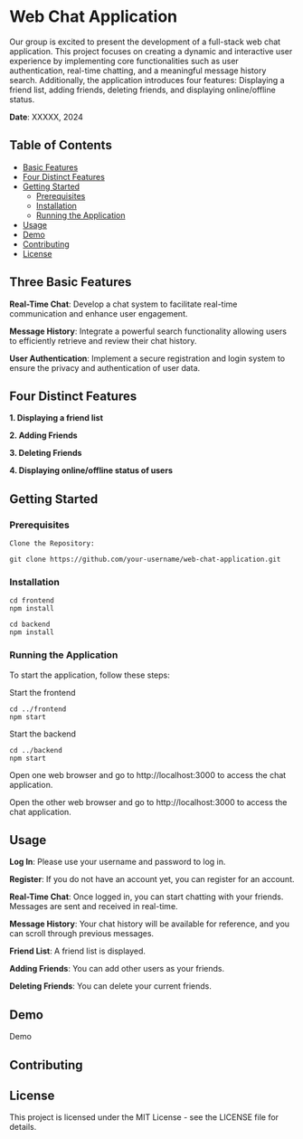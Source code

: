 # Web Chat Application
Our group is excited to present the development of a full-stack web chat application. This project focuses on creating a dynamic and interactive user experience by implementing core functionalities such as user authentication, real-time chatting, and a meaningful message history search. Additionally, the application introduces four features: Displaying a friend list, adding friends, deleting friends, and displaying online/offline status.


**Date**: XXXXX, 2024

## Table of Contents

- [Basic Features](#basic-features)
- [Four Distinct Features](#four-distinct-features)
- [Getting Started](#getting-started)
  - [Prerequisites](#prerequisites)
  - [Installation](#installation)
  - [Running the Application](#running-the-application)
- [Usage](#usage)
- [Demo](#demo)
- [Contributing](#contributing)
- [License](#license)


## Three Basic Features

**Real-Time Chat**: Develop a chat system to facilitate real-time communication and enhance user engagement.

**Message History**: Integrate a powerful search functionality allowing users to efficiently retrieve and review their chat history. 

**User Authentication**: Implement a secure registration and login system to ensure the privacy and authentication of user data.

## Four Distinct Features

**1. Displaying a friend list**

**2. Adding Friends**

**3. Deleting Friends**

**4. Displaying online/offline status of users**

## Getting Started

### Prerequisites

	Clone the Repository:

	git clone https://github.com/your-username/web-chat-application.git

### Installation

	cd frontend
	npm install
	
	cd backend
	npm install

### Running the Application

To start the application, follow these steps:

Start the frontend

 	cd ../frontend
 	npm start
  
Start the backend

 	cd ../backend
 	npm start

Open one web browser and go to http://localhost:3000 to access the chat application.

Open the other web browser and go to http://localhost:3000 to access the chat application.

## Usage

**Log In**: Please use your username and password to log in.

**Register**: If you do not have an account yet, you can register for an account.

**Real-Time Chat**: Once logged in, you can start chatting with your friends. Messages are sent and received in real-time.

**Message History**: Your chat history will be available for reference, and you can scroll through previous messages.

**Friend List**: A friend list is displayed. 

**Adding Friends**: You can add other users as your friends.

**Deleting Friends**: You can delete your current friends.

## Demo

Demo

## Contributing


## License

This project is licensed under the MIT License - see the LICENSE file for details.
